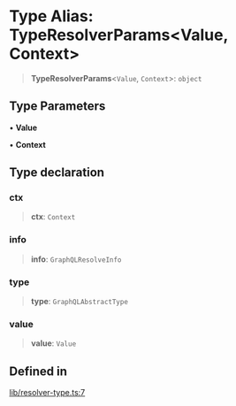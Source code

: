 # Type Alias: TypeResolverParams\<Value, Context\>

> **TypeResolverParams**\<`Value`, `Context`\>: `object`

## Type Parameters

• **Value**

• **Context**

## Type declaration

### ctx

> **ctx**: `Context`

### info

> **info**: `GraphQLResolveInfo`

### type

> **type**: `GraphQLAbstractType`

### value

> **value**: `Value`

## Defined in

[lib/resolver-type.ts:7](https://github.com/andreisergiu98/baeta/blob/e352a1ec749c5b23df693f5f8373ac0b75347349/packages/core/lib/resolver-type.ts#L7)
